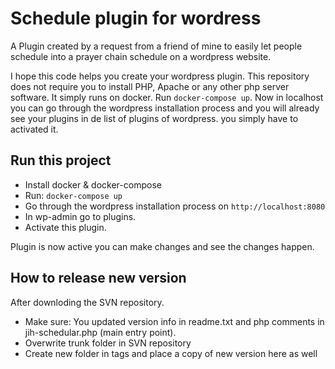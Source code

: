 # Schedule plugin for wordress

A Plugin created by a request from a friend of mine
to easily let people schedule into a prayer chain schedule
on a wordpress website.

I hope this code helps you create your wordpress plugin.
This repository does not require you to install PHP, Apache or any other php server software. It simply runs on docker. Run `docker-compose up`. Now in localhost you can go through the wordpress installation process and you will already see your plugins in de list of plugins of wordpress. you simply have to activated it.

## Run this project

* Install docker & docker-compose
* Run: `docker-compose up`
* Go through the wordpress installation process on `http://localhost:8080`
* In wp-admin go to plugins.
* Activate this plugin. 

Plugin is now active you can make changes and see the changes happen.

## How to release new version

After downloding the SVN repository. 
* Make sure: You updated version info in readme.txt and php comments in jih-schedular.php (main entry point).
* Overwrite trunk folder in SVN repository
* Create new folder in tags and place a copy of new version here as well